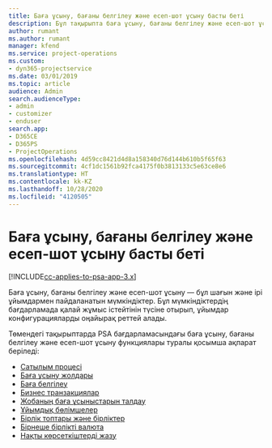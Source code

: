 ```yaml
---
title: Баға ұсыну, бағаны белгілеу және есеп-шот ұсыну басты беті
description: Бұл тақырыпта баға ұсыну, бағаны белгілеу және есеп-шот ұсыну туралы ақпарат беріледі.
author: rumant
ms.author: rumant
manager: kfend
ms.service: project-operations
ms.custom:
- dyn365-projectservice
ms.date: 03/01/2019
ms.topic: article
audience: Admin
search.audienceType:
- admin
- customizer
- enduser
search.app:
- D365CE
- D365PS
- ProjectOperations
ms.openlocfilehash: 4d59cc8421d4d8a158340d76d144b610b5f65f63
ms.sourcegitcommit: 4cf1dc1561b92fca4175f0b3813133c5e63ce8e6
ms.translationtype: HT
ms.contentlocale: kk-KZ
ms.lasthandoff: 10/28/2020
ms.locfileid: "4120505"
---
```

# <a name="quoting-pricing-and-billing-home-page"></a>Баға ұсыну, бағаны белгілеу және есеп-шот ұсыну басты беті

[!INCLUDE[cc-applies-to-psa-app-3.x](../includes/cc-applies-to-psa-app-3x.md)]

Баға ұсыну, бағаны белгілеу және есеп-шот ұсыну — бұл шағын және ірі ұйымдармен пайдаланатын мүмкіндіктер. Бұл мүмкіндіктердің бағдарламада қалай жұмыс істейтінін түсіне отырып, ұйымдар конфигурацияларды оңайырақ реттей алады.

Төмендегі тақырыптарда PSA бағдарламасындағы баға ұсыну, бағаны белгілеу және есеп-шот ұсыну функциялары туралы қосымша ақпарат беріледі:

- [Сатылым процесі](basic-sales-process.md)
- [Баға ұсыну жолдары](basic-quote-lines.md)
- [Баға белгілеу](basic-pricing.md)
- [Бизнес транзакциялар](basic-business-transactions.md)
- [Жобаның баға ұсыныстарын талдау](basic-analyzing-quotes.md)
- [Ұйымдық бөлімшелер](advanced-organizational.md)
- [Бірлік топтары және бірліктер](advanced-units.md)
- [Бірнеше бірлікті валюта](advanced-currency.md)
- [Нақты көрсеткіштерді жазу](advanced-actuals.md)
